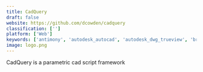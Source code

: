```yaml
---
title: CadQuery
draft: false 
website: https://github.com/dcowden/cadquery
classification: ['']
platform: ['Web']
keywords: ['antimony', 'autodesk_autocad', 'autodesk_dwg_trueview', 'brl-cad', 'blender', 'cscheme', 'declaracad', 'dynamaker', 'hyperfun', 'implicitcad', 'librecad', 'macdraft', 'open_cascade', 'openjscad.org', 'openscad', 'plasm', 'ptc_creo', 'sketchup', 'solidworks', 'libfive_studio']
image: logo.png
---
```

CadQuery is a parametric cad script framework